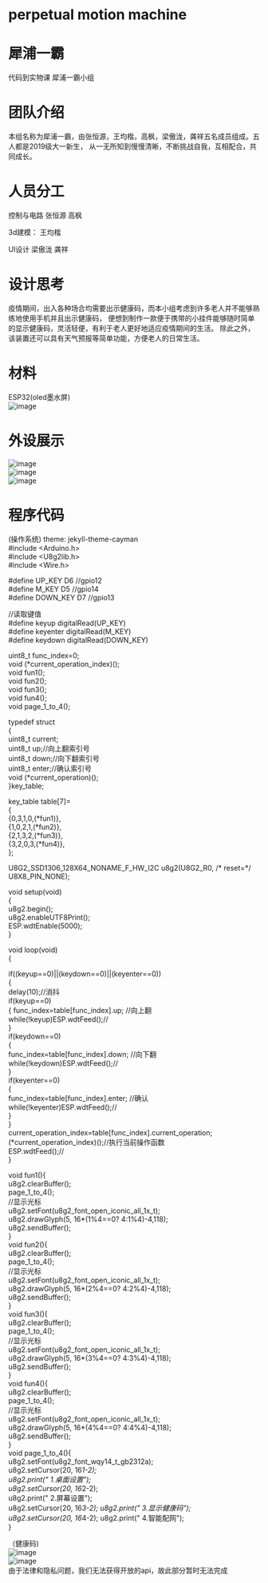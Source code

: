 # perpetual motion machine
犀浦一霸
========
代码到实物课 犀浦一霸小组

团队介绍
========
本组名称为犀浦一霸，由张恒源，王均楷，高枫，梁傲泷，龚祥五名成员组成。五人都是2019级大一新生，
从一无所知到慢慢清晰，不断挑战自我，互相配合，共同成长。

人员分工
======
控制与电路 张恒源 高枫

3d建模： 王均楷

UI设计   梁傲泷 龚祥

设计思考
========
疫情期间，出入各种场合均需要出示健康码，而本小组考虑到许多老人并不能够熟练地使用手机并且出示健康码，
便想到制作一款便于携带的小挂件能够随时简单的显示健康码，灵活轻便，有利于老人更好地适应疫情期间的生活。
除此之外，该装置还可以具有天气预报等简单功能，方便老人的日常生活。

材料
======
ESP32(oled墨水屏)  
![image](https://github.com/andy-sketch/perpetual-motion-machine/blob/master/images/IMG_20200630_184802.jpg)   

外设展示
=======
![image](https://github.com/andy-sketch/perpetual-motion-machine/blob/master/images/27A51970C41FAAD1358EC1D81E7D9AC3.png)  
![image](https://github.com/andy-sketch/perpetual-motion-machine/blob/master/images/461C8AC4D8935CDB4637BDF96AFEABDC.png)    
![image](https://github.com/andy-sketch/perpetual-motion-machine/blob/master/images/D019F2FBBC0818A30D6ADBF69D43A1B5.png)  

程序代码
======

(操作系统)
theme: jekyll-theme-cayman  
#include <Arduino.h>  
#include <U8g2lib.h>  
#include <Wire.h>  

#define UP_KEY      D6 //gpio12  
#define M_KEY       D5 //gpio14  
#define DOWN_KEY    D7 //gpio13  

//读取键值  
#define keyup     digitalRead(UP_KEY)  
#define keyenter  digitalRead(M_KEY)  
#define keydown   digitalRead(DOWN_KEY)  

uint8_t func_index=0;  
void (*current_operation_index)();  
void fun1();  
void fun2();  
void fun3();  
void fun4();  
void page_1_to_4();  

typedef struct  
{  
  uint8_t current;  
  uint8_t up;//向上翻索引号  
  uint8_t down;//向下翻索引号  
  uint8_t enter;//确认索引号  
  void (*current_operation)();  
}key_table;  

key_table table[7]=  
{  
  {0,3,1,0,(*fun1)},  
  {1,0,2,1,(*fun2)},  
  {2,1,3,2,(*fun3)},  
  {3,2,0,3,(*fun4)},  
};  

U8G2_SSD1306_128X64_NONAME_F_HW_I2C u8g2(U8G2_R0, /* reset=*/ U8X8_PIN_NONE);  

void setup(void)  
{  
  u8g2.begin();  
  u8g2.enableUTF8Print();  
  ESP.wdtEnable(5000);  
}  

void loop(void)  
{  
  
  if((keyup==0)||(keydown==0)||(keyenter==0))  
  {  
    delay(10);//消抖  
    if(keyup==0)  
    {
    func_index=table[func_index].up;    //向上翻  
    while(!keyup)ESP.wdtFeed();//  
   }  
    if(keydown==0)  
    {  
      func_index=table[func_index].down;    //向下翻  
      while(!keydown)ESP.wdtFeed();//  
    }  
    if(keyenter==0)  
   {  
      func_index=table[func_index].enter;    //确认  
      while(!keyenter)ESP.wdtFeed();//  
   }  
  }  
   current_operation_index=table[func_index].current_operation;  
  (*current_operation_index)();//执行当前操作函数  
  ESP.wdtFeed();//  
}  

void fun1(){  
  u8g2.clearBuffer();  
  page_1_to_4();  
  //显示光标  
  u8g2.setFont(u8g2_font_open_iconic_all_1x_t);  
  u8g2.drawGlyph(5, 16*(1%4==0? 4:1%4)-4,118);  
  u8g2.sendBuffer();  
}  
void fun2(){  
  u8g2.clearBuffer();  
  page_1_to_4();  
  //显示光标  
  u8g2.setFont(u8g2_font_open_iconic_all_1x_t);  
  u8g2.drawGlyph(5, 16*(2%4==0? 4:2%4)-4,118);  
  u8g2.sendBuffer();  
}  
void fun3(){  
  u8g2.clearBuffer();  
  page_1_to_4();  
  //显示光标  
  u8g2.setFont(u8g2_font_open_iconic_all_1x_t);  
  u8g2.drawGlyph(5, 16*(3%4==0? 4:3%4)-4,118);  
  u8g2.sendBuffer();  
}  
void fun4(){  
  u8g2.clearBuffer();  
  page_1_to_4();  
  //显示光标  
  u8g2.setFont(u8g2_font_open_iconic_all_1x_t);  
  u8g2.drawGlyph(5, 16*(4%4==0? 4:4%4)-4,118);  
  u8g2.sendBuffer();  
}  
void page_1_to_4(){  
  u8g2.setFont(u8g2_font_wqy14_t_gb2312a);  
  u8g2.setCursor(20, 16*1-2);  
  u8g2.print(" 1.桌面设置");  
  u8g2.setCursor(20, 16*2-2);  
  u8g2.print(" 2.屏幕设置");  
  u8g2.setCursor(20, 16*3-2);
  u8g2.print(" 3.显示健康码");  
  u8g2.setCursor(20, 16*4-2);
  u8g2.print(" 4.智能配网");  
}

（健康码)  
![image](https://github.com/andy-sketch/perpetual-motion-machine/blob/master/images/B5526F45E3C4C5F5E8DD753F22A9F523.png)  
![image](https://github.com/andy-sketch/perpetual-motion-machine/blob/master/images/FB293080490170D529A06A052250DCC0.png)  
由于法律和隐私问题，我们无法获得开放的api，故此部分暂时无法完成
